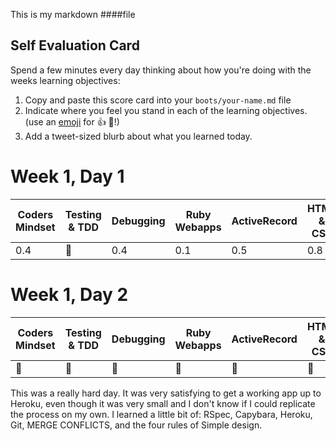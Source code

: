This is my markdown ####file

## Self Evaluation Card

Spend a few minutes every day thinking about how you're doing with the weeks
learning objectives:

1. Copy and paste this score card into your `boots/your-name.md` file
2. Indicate where you feel you stand in each of the learning objectives.
   (use an [emoji](http://www.emoji-cheat-sheet.com/) for :+1: :gem:!)
3. Add a tweet-sized blurb about what you learned today.

# Week 1, Day 1
| Coders Mindset | Testing & TDD | Debugging | Ruby Webapps | ActiveRecord | HTML & CSS |
| -------------- | ------------- | --------- | ------------ | ------------ | ---------- |
|      0.4       |  :facepunch:  |    0.4    |       0.1    |      0.5     |     0.8    |

# Week 1, Day 2
| Coders Mindset | Testing & TDD | Debugging | Ruby Webapps | ActiveRecord | HTML & CSS |
| -------------- | ------------- | --------- | ------------ | ------------ | ---------- |
|  :facepunch:   |  :facepunch:  |:facepunch:| :facepunch:  | :facepunch:  |:facepunch: |

This was a really hard day. It was very satisfying to get a working app up to Heroku, even though it was very small and I don't know if I could replicate the process on my own. I learned a little bit of: RSpec, Capybara, Heroku, Git, MERGE CONFLICTS, and the four rules of Simple design.
